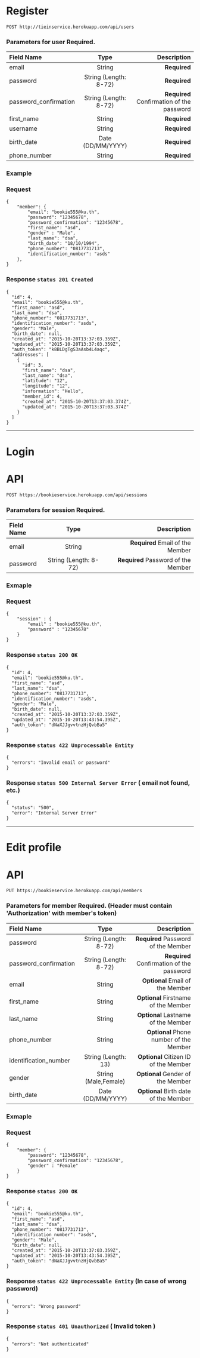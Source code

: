 Register
====================

	POST http://tieinservice.herokuapp.com/api/users

### Parameters for user **Required.**

| Field Name | Type | Description |
|:------------ |:---------------:| -------------:|
| email | String | **Required** |
| password | String (Length: 8-72) | **Required**|
| password_confirmation | String (Length: 8-72) | **Required** Confirmation of the password |
| first_name | String | **Required** |
| username | String | **Required** |
| birth_date | Date (DD/MM/YYYY) | **Required** |
| phone_number | String | **Required** |

### Example

### Request
```
{
    "member": {
        "email": "bookie555@ku.th",
        "password": "12345678",
        "password_confirmation": "12345678",
        "first_name": "asd",
        "gender" : "Male",
        "last_name": "dsa",
        "birth_date": "18/10/1994",
        "phone_number": "0817731713",
        "identification_number": "asds"
    },
}
```

### Response `status 201 Created`
```
{
  "id": 4,
  "email": "bookie555@ku.th",
  "first_name": "asd",
  "last_name": "dsa",
  "phone_number": "0817731713",
  "identification_number": "asds",
  "gender": "Male",
  "birth_date": null,
  "created_at": "2015-10-20T13:37:03.359Z",
  "updated_at": "2015-10-20T13:37:03.359Z",
  "auth_token": "k8BLDgTgS3aAsb4L4aqc",
  "addresses": [
    {
      "id": 3,
      "first_name": "dsa",
      "last_name": "dsa",
      "latitude": "12",
      "longitude": "12",
      "information": "Hello",
      "member_id": 4,
      "created_at": "2015-10-20T13:37:03.374Z",
      "updated_at": "2015-10-20T13:37:03.374Z"
    }
  ]
}
```
***
Login
====================

# API

    POST https://bookieservice.herokuapp.com/api/sessions

### Parameters for session **Required.**

| Field Name | Type | Description |
|:------------ |:---------------:| -------------:|
| email | String | **Required** Email of the Member |
| password | String (Length: 8-72) | **Required** Password of the Member |

### Exmaple

### Request
```
{
    "session" : {
        "email" : "bookie555@ku.th",
        "password" : "12345678"
    }
}
```

### Response `status 200 OK`
```
{
  "id": 4,
  "email": "bookie555@ku.th",
  "first_name": "asd",
  "last_name": "dsa",
  "phone_number": "0817731713",
  "identification_number": "asds",
  "gender": "Male",
  "birth_date": null,
  "created_at": "2015-10-20T13:37:03.359Z",
  "updated_at": "2015-10-20T13:43:54.395Z",
  "auth_token": "dNaXJJgvvtnzHjQvbBa5"
}
```

### Response `status 422 Unprocessable Entity`
```
{
  "errors": "Invalid email or password"
}
```

### Response `status 500 Internal Server Error` ( email not found, etc.)
```
{
  "status": "500",
  "error": "Internal Server Error"
}
```
***
Edit profile
====================

# API

    PUT https://bookieservice.herokuapp.com/api/members

### Parameters for member **Required.** (Header must contain 'Authorization' with member's token)

| Field Name | Type | Description |
|:------------ |:---------------:| -------------:|
| password | String (Length: 8-72) | **Required** Password of the Member |
| password_confirmation | String (Length: 8-72) | **Required** Confirmation of the password |
| email | String | **Optional** Email of the Member |
| first_name | String | **Optional** Firstname of the Member |
| last_name | String | **Optional** Lastname of the Member |
| phone_number | String | **Optional** Phone number of the Member |
| identification_number | String (Length: 13) | **Optional** Citizen ID of the Member |
| gender | String (Male,Female) | **Optional** Gender of the Member |
| birth_date | Date (DD/MM/YYYY) | **Optional** Birth date of the Member |

### Exmaple

### Request
```
{
    "member": {
        "password": "12345678",
        "password_confirmation": "12345678",
        "gender" : "Female"
    }
}
```

### Response `status 200 OK`
```
{
  "id": 4,
  "email": "bookie555@ku.th",
  "first_name": "asd",
  "last_name": "dsa",
  "phone_number": "0817731713",
  "identification_number": "asds",
  "gender": "Male",
  "birth_date": null,
  "created_at": "2015-10-20T13:37:03.359Z",
  "updated_at": "2015-10-20T13:43:54.395Z",
  "auth_token": "dNaXJJgvvtnzHjQvbBa5"
}
```

### Response `status 422 Unprocessable Entity` (In case of wrong password)
```
{
  "errors": "Wrong password"
}
```

### Response `status 401 Unauthorized` ( Invalid token )
```
{
  "errors": "Not authenticated"
}
```

